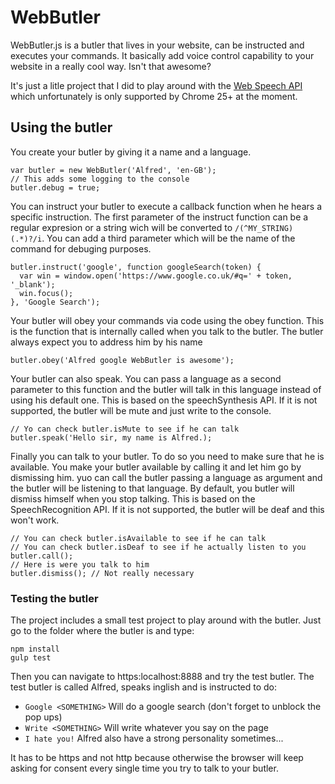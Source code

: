 # WebButler

WebButler.js is a butler that lives in your website, can be instructed and executes your commands. It basically add voice control capability to your website in a really cool way. Isn't that awesome?

It's just a litle project that I did to play around with the [Web Speech API](https://dvcs.w3.org/hg/speech-api/raw-file/tip/speechapi.html) which unfortunately is only supported by Chrome 25+ at the moment.

## Using the butler

You create your butler by giving it a name and a language.

    var butler = new WebButler('Alfred', 'en-GB');
    // This adds some logging to the console
    butler.debug = true;

You can instruct your butler to execute a callback function when he hears a specific instruction. The first parameter of the instruct function can be a regular expresion or a string wich will be converted to `/(^MY_STRING)(.*)?/i`. You can add a third parameter which will be the name of the command for debuging purposes.

    butler.instruct('google', function googleSearch(token) {
      var win = window.open('https://www.google.co.uk/#q=' + token, '_blank');
      win.focus();
    }, 'Google Search');

Your butler will obey your commands via code using the obey function. This is the function that is internally called when you talk to the butler. The butler always expect you to address him by his name

    butler.obey('Alfred google WebButler is awesome');

Your butler can also speak. You can pass a language as a second parameter to this function and the butler will talk in this language instead of using his default one. This is based on the speechSynthesis API. If it is not supported, the butler will be mute and just write to the console.

    // Yo can check butler.isMute to see if he can talk
    butler.speak('Hello sir, my name is Alfred.);

Finally you can talk to your butler. To do so you need to make sure that he is available. You make your butler available by calling it and let him go by dismissing him. yuo can call the butler passing a language as argument and the butler will be listening to that language. By default, you butler will dismiss himself when you stop talking. This is based on the SpeechRecognition API. If it is not supported, the butler will be deaf and this won't work.

    // You can check butler.isAvailable to see if he can talk
    // You can check butler.isDeaf to see if he actually listen to you
    butler.call();
    // Here is were you talk to him
    butler.dismiss(); // Not really necessary

### Testing the butler

The project includes a small test project to play around with the butler. Just go to the folder where the butler is and type:

    npm install
    gulp test
    
Then you can navigate to https:localhost:8888 and try the test butler. The test butler is called Alfred, speaks inglish and is instructed to do:

* `Google <SOMETHING>`   Will do a google search (don't forget to unblock the pop ups)
* `Write <SOMETHING>`   Will write whatever you say on the page
* `I hate you!`         Alfred also have a strong personality sometimes...
 
It has to be https and not http because otherwise the browser will keep asking for consent every single time you try to talk to your butler.
